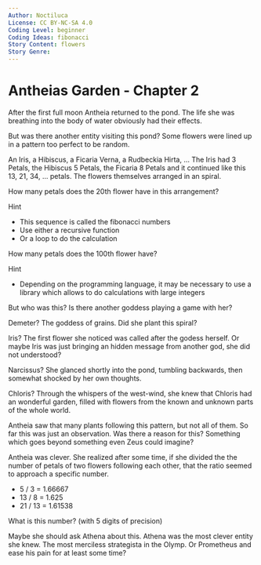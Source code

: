 ```yaml
---
Author: Noctiluca
License: CC BY-NC-SA 4.0
Coding Level: beginner
Coding Ideas: fibonacci
Story Content: flowers
Story Genre:
---
```


# Antheias Garden - Chapter 2

After the first full moon Antheia returned to the pond. The life she was
breathing into the body of water obviously had their effects.

But was there another entity visiting this pond? Some flowers were lined up in a
pattern too perfect to be random.

An Iris, a Hibiscus, a Ficaria Verna, a Rudbeckia Hirta, ... The Iris had 3
Petals, the Hibiscus 5 Petals, the Ficaria 8 Petals and it continued like this 13,
21, 34, ... petals. The flowers themselves arranged in an spiral.

How many petals does the 20th flower have in this arrangement?

<div data-solution="46368"></div>

Hint

- This sequence is called the fibonacci numbers
- Use either a recursive function
- Or a loop to do the calculation

How many petals does the 100th flower have?

<div data-solution="2427893228399975082453"></div>

Hint

- Depending on the programming language, it may be necessary to use a library
  which allows to do calculations with large integers

But who was this? Is there another goddess playing a game with her?

Demeter? The goddess of grains. Did she plant this spiral?

Iris? The first flower she noticed was called after the godess herself. Or maybe
Iris was just bringing an hidden message from another god, she did not
understood?

Narcissus? She glanced shortly into the pond, tumbling backwards, then somewhat
shocked by her own thoughts.

Chloris? Through the whispers of the west-wind, she knew that Chloris had an
wonderful garden, filled with flowers from the known and unknown parts of the
whole world.

Antheia saw that many plants following this pattern, but not all of them. So far
this was just an observation. Was there a reason for this? Something which goes
beyond something even Zeus could imagine?

Antheia was clever. She realized after some time, if she divided the the number
of petals of two flowers following each other, that the ratio seemed to approach
a specific number.

- 5 / 3 = 1.66667
- 13 / 8 = 1.625
- 21 / 13 = 1.61538

What is this number? (with 5 digits of precision)

<div data-solution="1.61803"></div>

Maybe she should ask Athena about this. Athena was the most clever entity she
knew. The most merciless strategista in the Olymp. Or Prometheus and ease his
pain for at least some time?
